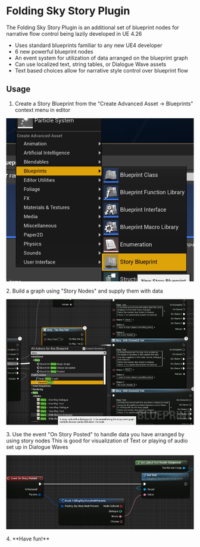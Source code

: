 # Folding Sky Story Plugin

The Folding Sky Story Plugin is an additional set of blueprint nodes for narrative flow control being lazily developed in UE 4.26

* Uses standard blueprints familiar to any new UE4 developer
* 6 new powerful blueprint nodes
* An event system for utilization of data arranged on the blueprint graph
* Can use localized text, string tables, or Dialogue Wave assets
* Text based choices allow for narrative style control over blueprint flow


## Usage

1. Create a Story Blueprint from the "Create Advanced Asset -> Blueprints" context menu in editor
<p align="center">
  <img src="./GitAssets/CreateStoryBlueprint.jpg" alt="Create Story Blueprint">
</p>
2. Build a graph using "Story Nodes" and supply them with data
<p align="center">
  <img src="./GitAssets/MakeStoryNodes.jpg" alt="Author Story Graph">
</p>
3. Use the event "On Story Posted" to handle data you have arranged by using story nodes
   This is good for visualization of Text or playing of audio set up in Dialogue Waves
<p align="center">
  <img src="./GitAssets/OnStoryPosted.jpg" alt="Handle On Story Posted">
</p>
4. **Have fun!**